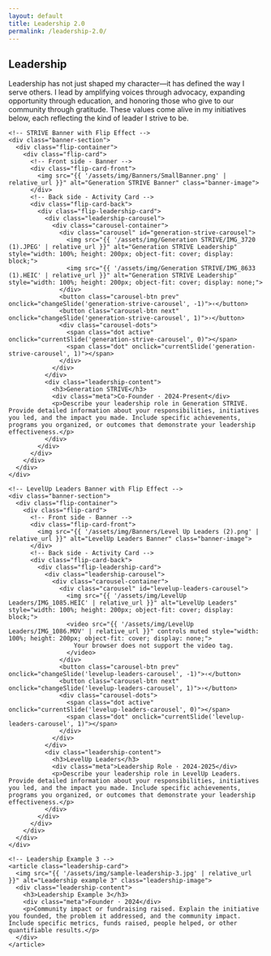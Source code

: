 ```yaml
---
layout: default
title: Leadership 2.0
permalink: /leadership-2.0/
---
```


<section class="section">
  <h2>Leadership</h2>
  <p>Leadership has not just shaped my character—it has defined the way I serve others. I lead by amplifying voices through advocacy, expanding opportunity through education, and honoring those who give to our community through gratitude. These values come alive in my initiatives below, each reflecting the kind of leader I strive to be.</p>

  <div class="leadership-stack">

    <!-- STRIVE Banner with Flip Effect -->
    <div class="banner-section">
      <div class="flip-container">
        <div class="flip-card">
          <!-- Front side - Banner -->
          <div class="flip-card-front">
            <img src="{{ '/assets/img/Banners/SmallBanner.png' | relative_url }}" alt="Generation STRIVE Banner" class="banner-image">
          </div>
          <!-- Back side - Activity Card -->
          <div class="flip-card-back">
            <div class="flip-leadership-card">
              <div class="leadership-carousel">
                <div class="carousel-container">
                  <div class="carousel" id="generation-strive-carousel">
                    <img src="{{ '/assets/img/Generation STRIVE/IMG_3720 (1).JPEG' | relative_url }}" alt="Generation STRIVE Leadership" style="width: 100%; height: 200px; object-fit: cover; display: block;">
                    <img src="{{ '/assets/img/Generation STRIVE/IMG_8633 (1).HEIC' | relative_url }}" alt="Generation STRIVE Leadership" style="width: 100%; height: 200px; object-fit: cover; display: none;">
                  </div>
                  <button class="carousel-btn prev" onclick="changeSlide('generation-strive-carousel', -1)">‹</button>
                  <button class="carousel-btn next" onclick="changeSlide('generation-strive-carousel', 1)">›</button>
                  <div class="carousel-dots">
                    <span class="dot active" onclick="currentSlide('generation-strive-carousel', 0)"></span>
                    <span class="dot" onclick="currentSlide('generation-strive-carousel', 1)"></span>
                  </div>
                </div>
              </div>
              <div class="leadership-content">
                <h3>Generation STRIVE</h3>
                <div class="meta">Co-Founder · 2024-Present</div>
                <p>Describe your leadership role in Generation STRIVE. Provide detailed information about your responsibilities, initiatives you led, and the impact you made. Include specific achievements, programs you organized, or outcomes that demonstrate your leadership effectiveness.</p>
              </div>
            </div>
          </div>
        </div>
      </div>
    </div>

    <!-- LevelUp Leaders Banner with Flip Effect -->
    <div class="banner-section">
      <div class="flip-container">
        <div class="flip-card">
          <!-- Front side - Banner -->
          <div class="flip-card-front">
            <img src="{{ '/assets/img/Banners/Level Up Leaders (2).png' | relative_url }}" alt="LevelUp Leaders Banner" class="banner-image">
          </div>
          <!-- Back side - Activity Card -->
          <div class="flip-card-back">
            <div class="flip-leadership-card">
              <div class="leadership-carousel">
                <div class="carousel-container">
                  <div class="carousel" id="levelup-leaders-carousel">
                    <img src="{{ '/assets/img/LevelUp Leaders/IMG_1085.HEIC' | relative_url }}" alt="LevelUp Leaders" style="width: 100%; height: 200px; object-fit: cover; display: block;">
                    <video src="{{ '/assets/img/LevelUp Leaders/IMG_1086.MOV' | relative_url }}" controls muted style="width: 100%; height: 200px; object-fit: cover; display: none;">
                      Your browser does not support the video tag.
                    </video>
                  </div>
                  <button class="carousel-btn prev" onclick="changeSlide('levelup-leaders-carousel', -1)">‹</button>
                  <button class="carousel-btn next" onclick="changeSlide('levelup-leaders-carousel', 1)">›</button>
                  <div class="carousel-dots">
                    <span class="dot active" onclick="currentSlide('levelup-leaders-carousel', 0)"></span>
                    <span class="dot" onclick="currentSlide('levelup-leaders-carousel', 1)"></span>
                  </div>
                </div>
              </div>
              <div class="leadership-content">
                <h3>LevelUp Leaders</h3>
                <div class="meta">Leadership Role · 2024-2025</div>
                <p>Describe your leadership role in LevelUp Leaders. Provide detailed information about your responsibilities, initiatives you led, and the impact you made. Include specific achievements, programs you organized, or outcomes that demonstrate your leadership effectiveness.</p>
              </div>
            </div>
          </div>
        </div>
      </div>
    </div>

    <!-- Leadership Example 3 -->
    <article class="leadership-card">
      <img src="{{ '/assets/img/sample-leadership-3.jpg' | relative_url }}" alt="Leadership example 3" class="leadership-image">
      <div class="leadership-content">
        <h3>Leadership Example 3</h3>
        <div class="meta">Founder · 2024</div>
        <p>Community impact or fundraising raised. Explain the initiative you founded, the problem it addressed, and the community impact. Include specific metrics, funds raised, people helped, or other quantifiable results.</p>
      </div>
    </article>
  </div>
</section>

<script src="{{ '/assets/js/carousel.js' | relative_url }}"></script>